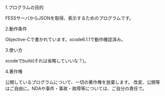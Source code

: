 1.プログラムの目的

FESSサーバからJSONを取得、表示するためのプログラムです。

2.動作条件

Objective-Cで書かれています。xcode6.1.1で動作確認済み。

3.使い方

xcodeでbuild(それは省略していいな？)。

4.著作権

公開しているプログラムについて、一切の著作権を放棄します。 改変、公開等はご自由に。NDAや事件・事故・故障等については、ご自分の責任で。
